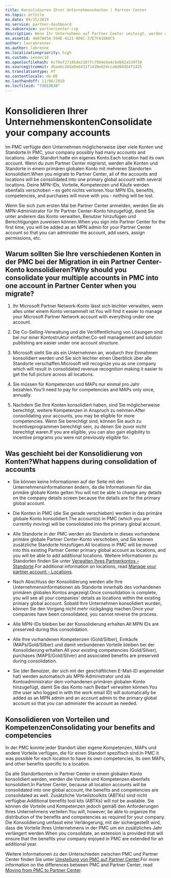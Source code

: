 ```yaml
---
title: Konsolidieren Ihrer Unternehmenskonten | Partner Center
ms.topic: article
ms.date: 09/25/2019
ms.service: partner-dashboard
ms.subservice: partnercenter-csp
description: Wenn Ihr Unternehmen auf Partner Center umsteigt, werden alle Ihre Konten in einem Konto konsolidiert.
ms.assetid: 4A07A85A-594E-4121-808C-37E7FA18A0C5
author: laurabrenner
ms.author: labrenne
ms.localizationpriority: high
ms.custom: seodec18
ms.openlocfilehash: 6cf0af27145de2107fc7904e9a4cbd602a539f50
ms.sourcegitcommit: dbaa6c2e8a0e6431f1420e024cca6d0dd54f1425
ms.translationtype: HT
ms.contentlocale: de-DE
ms.lasthandoff: 11/06/2019
ms.locfileid: "73653630"
---
```

# <a name="consolidate-your-company-accounts"></a><span data-ttu-id="cac77-103">Konsolidieren Ihrer Unternehmenskonten</span><span class="sxs-lookup"><span data-stu-id="cac77-103">Consolidate your company accounts</span></span>

<span data-ttu-id="cac77-104">Im PMC verfügte dein Unternehmen möglicherweise über viele Konten und Standorte.</span><span class="sxs-lookup"><span data-stu-id="cac77-104">In PMC, your company possibly had many accounts and locations.</span></span> <span data-ttu-id="cac77-105">Jeder Standort hatte ein eigenes Konto.</span><span class="sxs-lookup"><span data-stu-id="cac77-105">Each location had its own account.</span></span> <span data-ttu-id="cac77-106">Wenn du zum Partner Center migrierst, werden alle Konten und Standorte in einem primären globalen Konto mit mehreren Standorten konsolidiert.</span><span class="sxs-lookup"><span data-stu-id="cac77-106">When you migrate to Partner Center, all of the accounts and locations will be consolidated into one primary global account with several locations.</span></span> <span data-ttu-id="cac77-107">Deine MPN-IDs, Vorteile, Kompetenzen und Käufe werden ebenfalls verschoben – es geht nichts verloren.</span><span class="sxs-lookup"><span data-stu-id="cac77-107">Your MPN IDs, benefits, competencies, and purchases will move with you - nothing will be lost.</span></span> 

<span data-ttu-id="cac77-108">Wenn Sie sich zum ersten Mal bei Partner Center anmelden, werden Sie als MPN-Administrator für Ihr Partner Center-Konto hinzugefügt, damit Sie unter anderem das Konto verwalten, Benutzer hinzufügen und Berechtigungen zuweisen können.</span><span class="sxs-lookup"><span data-stu-id="cac77-108">When you sign into Partner Center for the first time, you will be added as an MPN admin for your Partner Center account so that you can administer the account, add users, assign permissions, etc.</span></span> 

## <a name="why-should-you-consolidate-your-multiple-accounts-in-pmc-into-one-account-in-partner-center-when-you-migrate"></a><span data-ttu-id="cac77-109">Warum sollten Sie Ihre verschiedenen Konten in der PMC bei der Migration in ein Partner Center-Konto konsolidieren?</span><span class="sxs-lookup"><span data-stu-id="cac77-109">Why should you consolidate your multiple accounts in PMC into one account in Partner Center when you migrate?</span></span>

1. <span data-ttu-id="cac77-110">Ihr Microsoft Partner Network-Konto lässt sich leichter verwalten, wenn alles unter einem Konto versammelt ist.</span><span class="sxs-lookup"><span data-stu-id="cac77-110">You will find it easier to manage your Microsoft Partner Network account with everything under one account.</span></span>

2. <span data-ttu-id="cac77-111">Die Co-Selling-Verwaltung und die Veröffentlichung von Lösungen sind bei nur einer Kontostruktur einfacher.</span><span class="sxs-lookup"><span data-stu-id="cac77-111">Co-sell management and solution publishing are easier under one account structure.</span></span>

3. <span data-ttu-id="cac77-112">Microsoft sieht Sie als ein Unternehmen an, wodurch Ihre Einnahmen konsolidiert werden und Sie sich leichter einen Überblick über alle Standorte verschaffen.</span><span class="sxs-lookup"><span data-stu-id="cac77-112">Microsoft will recognize you as one company which will result in consolidated revenue recognition making it easier to get the full picture across all locations.</span></span>  

4. <span data-ttu-id="cac77-113">Sie müssen für Kompetenzen und MAPs nur einmal pro Jahr bezahlen.</span><span class="sxs-lookup"><span data-stu-id="cac77-113">You'll need to pay for competencies and MAPs only once, annually.</span></span>

5. <span data-ttu-id="cac77-114">Nachdem Sie Ihre Konten konsolidiert haben, sind Sie möglicherweise berechtigt, weitere Kompetenzen in Anspruch zu nehmen.</span><span class="sxs-lookup"><span data-stu-id="cac77-114">After consolidating your accounts, you may be eligible for more competencies.</span></span> <span data-ttu-id="cac77-115">Wenn Sie berechtigt sind, können Sie auch zu Incentiveprogrammen berechtigt sein, zu denen Sie zuvor nicht berechtigt waren.</span><span class="sxs-lookup"><span data-stu-id="cac77-115">If you are eligible, you can also gain eligibility to incentive programs you were not previously eligible for.</span></span>


## <a name="what-happens-during-consolidation-of-accounts"></a><span data-ttu-id="cac77-116">Was geschieht bei der Konsolidierung von Konten?</span><span class="sxs-lookup"><span data-stu-id="cac77-116">What happens during consolidation of accounts</span></span>

- <span data-ttu-id="cac77-117">Sie können keine Informationen auf der Seite mit den Unternehmensinformationen ändern, da die Informationen für das primäre globale Konto gelten.</span><span class="sxs-lookup"><span data-stu-id="cac77-117">You will not be able to change any details on the company details screen because the details are for the primary global account.</span></span> 

- <span data-ttu-id="cac77-118">Die Konten in PMC (die Sie gerade verschieben) werden in das primäre globale Konto konsolidiert.</span><span class="sxs-lookup"><span data-stu-id="cac77-118">The account(s) in PMC (which you are currently moving) will be consolidated into the primary global account.</span></span> 

- <span data-ttu-id="cac77-119">Alle Standorte in der PMC werden als Standorte in dieses vorhandene primäre globale Partner Center-Konto verschoben, und Sie können zusätzliche Standorte hinzufügen.</span><span class="sxs-lookup"><span data-stu-id="cac77-119">All locations in PMC will be moved into this existing Partner Center primary global account as locations, and you will be able to add additional locations.</span></span> <span data-ttu-id="cac77-120">Weitere Informationen zu Standorten finden Sie unter [Verwalten Ihres Partnerkontos – Standorte](manage-locations.md).</span><span class="sxs-lookup"><span data-stu-id="cac77-120">For additional information on locations, read  [Manage your partner account - Locations](manage-locations.md).</span></span>

- <span data-ttu-id="cac77-121">Nach Abschluss der Konsolidierung werden alle Ihre Unternehmensinformationen als Standorte innerhalb des vorhandenen primären globalen Kontos angezeigt.</span><span class="sxs-lookup"><span data-stu-id="cac77-121">Once consolidation is complete, you will see all your companies' details as locations within the existing primary global account.</span></span> <span data-ttu-id="cac77-122">Sobald Ihre Unternehmen konsolidiert wurden, können Sie den Vorgang nicht mehr rückgängig machen.</span><span class="sxs-lookup"><span data-stu-id="cac77-122">Once your companies have been consolidated, you cannot reverse the process.</span></span>

- <span data-ttu-id="cac77-123">Alle MPN-IDs bleiben bei der Konsolidierung erhalten.</span><span class="sxs-lookup"><span data-stu-id="cac77-123">All MPN IDs are preserved during this consolidation.</span></span>

- <span data-ttu-id="cac77-124">Alle Ihre vorhandenen Kompetenzen (Gold/Silber), Einkäufe (MAPs/Gold/Silber) und damit verbundenen Vorteile bleiben bei der Konsolidierung erhalten.</span><span class="sxs-lookup"><span data-stu-id="cac77-124">All your existing competencies (Gold/Silver), purchases (MAPS/Gold/Silver) and associated benefits are preserved during consolidation.</span></span>

- <span data-ttu-id="cac77-125">Sie (der Benutzer, der sich mit der geschäftlichen E-Mail-ID angemeldet hat) werden automatisch als MPN-Administrator und als Kontoadministrator dem vorhandenen primären globalen Konto hinzugefügt, damit Sie das Konto nach Bedarf verwalten können.</span><span class="sxs-lookup"><span data-stu-id="cac77-125">You (the user who logged in with the work email ID) will automatically be added as an MPN admin and an account admin to the primary global account so that you can administer the account as needed.</span></span> 


## <a name="consolidating-your-benefits-and-competencies"></a><span data-ttu-id="cac77-126">Konsolidieren von Vorteilen und Kompetenzen</span><span class="sxs-lookup"><span data-stu-id="cac77-126">Consolidating your benefits and competencies</span></span>

<span data-ttu-id="cac77-127">In der PMC konnte jeder Standort über eigene Kompetenzen, MAPs und andere Vorteile verfügen, die für einen Standort spezifisch sind.</span><span class="sxs-lookup"><span data-stu-id="cac77-127">In PMC it was possible for each location to have its own competencies, its own MAPs, and other benefits specific to a location.</span></span>

<span data-ttu-id="cac77-128">Da alle Standortkonten in Partner Center in einem globalen Konto konsolidiert werden, werden die Vorteile und Kompetenzen ebenfalls konsolidiert.</span><span class="sxs-lookup"><span data-stu-id="cac77-128">In Partner Center, because all location accounts will be consolidated into one global account, the benefits and competencies are consolidated as well.</span></span> <span data-ttu-id="cac77-129">Zusätzliche Vorteilstoolkits (ABTKs) sind nicht verfügbar.</span><span class="sxs-lookup"><span data-stu-id="cac77-129">Additional benefits tool kits (ABTKs) will not be available.</span></span> <span data-ttu-id="cac77-130">Sie können die Vorteile und Kompetenzen jedoch gemäß den Anforderungen Ihres Unternehmens verteilen.</span><span class="sxs-lookup"><span data-stu-id="cac77-130">You will, however, be able to organize the distribution of the benefits and competencies as required for your company.</span></span> <span data-ttu-id="cac77-131">Die Konsolidierung umfasst eine Verlängerung, mit der sichergestellt wird, dass die Vorteile Ihres Unternehmens in der PMC um ein zusätzliches Jahr verlängert werden.</span><span class="sxs-lookup"><span data-stu-id="cac77-131">When you consolidate, an extension is provided that will ensure that the benefits your company enjoyed in PMC are extended for an additional year.</span></span>

<span data-ttu-id="cac77-132">Weitere Informationen zu den Unterschieden zwischen PMC und Partner Center finden Sie unter [Umstellung von PMC auf Partner Center](guide-to-migration.md).</span><span class="sxs-lookup"><span data-stu-id="cac77-132">For more information on the differences between PMC and Partner Center, read [Moving from PMC to Partner Center](guide-to-migration.md).</span></span>

